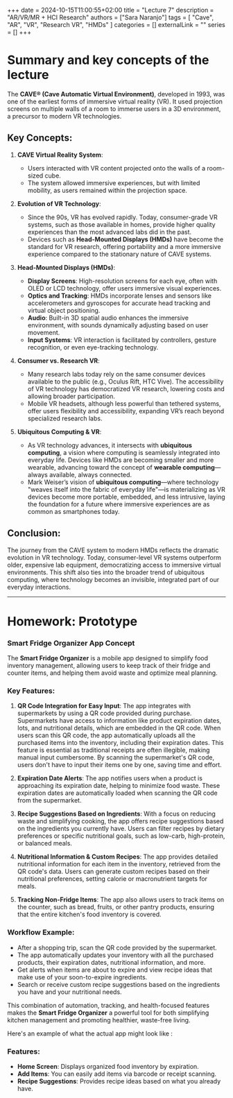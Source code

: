 +++ 
date = 2024-10-15T11:00:55+02:00
title = "Lecture 7"
description = "AR/VR/MR + HCI Research"
authors = ["Sara Naranjo"]
tags = [
    "Cave",
    "AR",
    "VR",
    "Research VR",
    "HMDs"
    ]
categories = []
externalLink = ""
series = []
+++
# Summary and key concepts of the lecture 

The **CAVE® (Cave Automatic Virtual Environment)**, developed in 1993, was one of the earliest forms of immersive virtual reality (VR). It used projection screens on multiple walls of a room to immerse users in a 3D environment, a precursor to modern VR technologies. 

## Key Concepts:

1. **CAVE Virtual Reality System**:
   - Users interacted with VR content projected onto the walls of a room-sized cube. 
   - The system allowed immersive experiences, but with limited mobility, as users remained within the projection space.
   
2. **Evolution of VR Technology**:
   - Since the 90s, VR has evolved rapidly. Today, consumer-grade VR systems, such as those available in homes, provide higher quality experiences than the most advanced labs did in the past. 
   - Devices such as **Head-Mounted Displays (HMDs)** have become the standard for VR research, offering portability and a more immersive experience compared to the stationary nature of CAVE systems.

3. **Head-Mounted Displays (HMDs)**:
   - **Display Screens**: High-resolution screens for each eye, often with OLED or LCD technology, offer users immersive visual experiences.
   - **Optics and Tracking**: HMDs incorporate lenses and sensors like accelerometers and gyroscopes for accurate head tracking and virtual object positioning.
   - **Audio**: Built-in 3D spatial audio enhances the immersive environment, with sounds dynamically adjusting based on user movement.
   - **Input Systems**: VR interaction is facilitated by controllers, gesture recognition, or even eye-tracking technology.

4. **Consumer vs. Research VR**:
   - Many research labs today rely on the same consumer devices available to the public (e.g., Oculus Rift, HTC Vive). The accessibility of VR technology has democratized VR research, lowering costs and allowing broader participation.
   - Mobile VR headsets, although less powerful than tethered systems, offer users flexibility and accessibility, expanding VR’s reach beyond specialized research labs.

5. **Ubiquitous Computing & VR**:
   - As VR technology advances, it intersects with **ubiquitous computing**, a vision where computing is seamlessly integrated into everyday life. Devices like HMDs are becoming smaller and more wearable, advancing toward the concept of **wearable computing**—always available, always connected.
   - Mark Weiser’s vision of **ubiquitous computing**—where technology "weaves itself into the fabric of everyday life"—is materializing as VR devices become more portable, embedded, and less intrusive, laying the foundation for a future where immersive experiences are as common as smartphones today.

## Conclusion:
The journey from the CAVE system to modern HMDs reflects the dramatic evolution in VR technology. Today, consumer-level VR systems outperform older, expensive lab equipment, democratizing access to immersive virtual environments. This shift also ties into the broader trend of ubiquitous computing, where technology becomes an invisible, integrated part of our everyday interactions.

___
# Homework: Prototype
### Smart Fridge Organizer App Concept

The **Smart Fridge Organizer** is a mobile app designed to simplify food inventory management, allowing users to keep track of their fridge and counter items, and helping them avoid waste and optimize meal planning.

### Key Features:

1. **QR Code Integration for Easy Input**: 
   The app integrates with supermarkets by using a QR code provided during purchase. Supermarkets have access to information like product expiration dates, lots, and nutritional details, which are embedded in the QR code. When users scan this QR code, the app automatically uploads all the purchased items into the inventory, including their expiration dates. This feature is essential as traditional receipts are often illegible, making manual input cumbersome. By scanning the supermarket's QR code, users don't have to input their items one by one, saving time and effort.

2. **Expiration Date Alerts**: 
   The app notifies users when a product is approaching its expiration date, helping to minimize food waste. These expiration dates are automatically loaded when scanning the QR code from the supermarket.

3. **Recipe Suggestions Based on Ingredients**: 
   With a focus on reducing waste and simplifying cooking, the app offers recipe suggestions based on the ingredients you currently have. Users can filter recipes by dietary preferences or specific nutritional goals, such as low-carb, high-protein, or balanced meals.

4. **Nutritional Information & Custom Recipes**: 
   The app provides detailed nutritional information for each item in the inventory, retrieved from the QR code's data. Users can generate custom recipes based on their nutritional preferences, setting calorie or macronutrient targets for meals.

5. **Tracking Non-Fridge Items**: 
   The app also allows users to track items on the counter, such as bread, fruits, or other pantry products, ensuring that the entire kitchen's food inventory is covered.

### Workflow Example:
- After a shopping trip, scan the QR code provided by the supermarket.
- The app automatically updates your inventory with all the purchased products, their expiration dates, nutritional information, and more.
- Get alerts when items are about to expire and view recipe ideas that make use of your soon-to-expire ingredients.
- Search or receive custom recipe suggestions based on the ingredients you have and your nutritional needs.

This combination of automation, tracking, and health-focused features makes the **Smart Fridge Organizer** a powerful tool for both simplifying kitchen management and promoting healthier, waste-free living.

Here's an example of what the actual app might look like : 


### Features:
- **Home Screen**: Displays organized food inventory by expiration.
- **Add Items**: You can easily add items via barcode or receipt scanning.
- **Recipe Suggestions**: Provides recipe ideas based on what you already have.